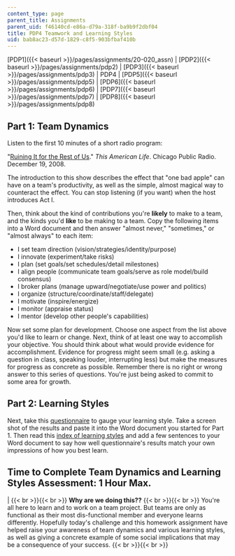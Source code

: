 ```yaml
---
content_type: page
parent_title: Assignments
parent_uid: f46140cd-e86a-d79a-318f-ba9b9f2dbf04
title: PDP4 Teamwork and Learning Styles
uid: bab8ac23-d57d-1829-c8f5-903bfbaf410b
---
```


[PDP1]({{< baseurl >}}/pages/assignments/20-020_assn) | [PDP2]({{< baseurl >}}/pages/assignments/pdp2) | [PDP3]({{< baseurl >}}/pages/assignments/pdp3) | PDP4 | [PDP5]({{< baseurl >}}/pages/assignments/pdp5) | [PDP6]({{< baseurl >}}/pages/assignments/pdp6) | [PDP7]({{< baseurl >}}/pages/assignments/pdp7) | [PDP8]({{< baseurl >}}/pages/assignments/pdp8)

Part 1: Team Dynamics
---------------------

Listen to the first 10 minutes of a short radio program:

"[Ruining It for the Rest of Us](http://www.thisamericanlife.org/Radio_Episode.aspx?sched=1275)." _This American Life_. Chicago Public Radio. December 19, 2008.

The introduction to this show describes the effect that "one bad apple" can have on a team's productivity, as well as the simple, almost magical way to counteract the effect. You can stop listening (if you want) when the host introduces Act I.

Then, think about the kind of contributions you're **likely** to make to a team, and the kinds you'd **like** to be making to a team. Copy the following items into a Word document and then answer "almost never," "sometimes," or "almost always" to each item:

*   I set team direction (vision/strategies/identity/purpose)
*   I innovate (experiment/take risks)
*   I plan (set goals/set schedules/detail milestones)
*   I align people (communicate team goals/serve as role model/build consensus)
*   I broker plans (manage upward/negotiate/use power and politics)
*   I organize (structure/coordinate/staff/delegate)
*   I motivate (inspire/energize)
*   I monitor (appraise status)
*   I mentor (develop other people's capabilities)

Now set some plan for development. Choose one aspect from the list above you'd like to learn or change. Next, think of at least one way to accomplish your objective. You should think about what would provide evidence for accomplishment. Evidence for progress might seem small (e.g. asking a question in class, speaking louder, interrupting less) but make the measures for progress as concrete as possible. Remember there is no right or wrong answer to this series of questions. You're just being asked to commit to some area for growth.

Part 2: Learning Styles
-----------------------

Next, take this [questionnaire](http://www.engr.ncsu.edu/learningstyles/ilsweb.html) to gauge your learning style. Take a screen shot of the results and paste it into the Word document you started for Part 1. Then read this [index of learning styles](http://www4.ncsu.edu/unity/lockers/users/f/felder/public/ILSdir/styles.htm) and add a few sentences to your Word document to say how well questionnaire's results match your own impressions of how you best learn.

Time to Complete Team Dynamics and Learning Styles Assessment: 1 Hour Max.
--------------------------------------------------------------------------

|  {{< br >}}{{< br >}} **Why are we doing this??** {{< br >}}{{< br >}} You're all here to learn and to work on a team project. But teams are only as functional as their most dis-functional member and everyone learns differently. Hopefully today's challenge and this homework assignment have helped raise your awareness of team dynamics and various learning styles, as well as giving a concrete example of some social implications that may be a consequence of your success. {{< br >}}{{< br >}}
